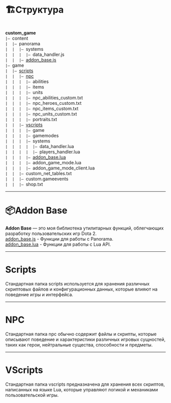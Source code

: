 # 🏗️Структура
<br>**custom_game**
<br>`|— `content
<br>`|  |— `panorama
<br>`|  |  |— `systems
<br>`|  |  |  |— `data_handler.js
<br>`|  |  |— `[addon_base.js](#Addon-Base)
<br>`|— `game
<br>`|  |— `[scripts](#scripts)
<br>`|  |  |— `[npc](#npc)
<br>`|  |  |  |— `abilities
<br>`|  |  |  |— `items
<br>`|  |  |  |— `units
<br>`|  |  |  |— `npc_abilities_custom.txt
<br>`|  |  |  |— `npc_heroes_custom.txt
<br>`|  |  |  |— `npc_items_custom.txt
<br>`|  |  |  |— `npc_units_custom.txt
<br>`|  |  |  |— `portraits.txt
<br>`|  |  |— `[vscripts](#vscripts)
<br>`|  |  |  |— `game
<br>`|  |  |  |— `gamemodes
<br>`|  |  |  |— `systems
<br>`|  |  |  |  |— `data_handler.lua
<br>`|  |  |  |  |— `players_handler.lua
<br>`|  |  |  |— `[addon_base.lua](#Addon-Base)
<br>`|  |  |  |— `addon_game_mode.lua
<br>`|  |  |  |— `addon_game_mode_client.lua
<br>`|  |  |— `custom_net_tables.txt
<br>`|  |  |— `custom.gameevents
<br>`|  |  |— `shop.txt
  
--------

# 📦Addon Base
**Addon Base** — это моя библиотека утилитарных функций, облегчающих разработку пользовательских игр Dota 2.
<br> [addon_base.js](../custom_game/content/panorama/addon_base.js) - Функции для работы с Panorama.
<br> [addon_base.lua](../custom_game/game/addon_base.lua) - Функции для работы с Lua API.

--------

# Scripts
Стандартная папка scripts используется для хранения различных скриптовых файлов и конфигурационных данных, которые влияют на поведение игры и интерфейса.

--------

# NPC
Стандартная папка npc обычно содержит файлы и скрипты, которые описывают поведение и характеристики различных игровых сущностей, таких как герои, нейтральные существа, способности и предметы.

--------

# VScripts
Стандартная папка vscripts предназначена для хранения всех скриптов, написанных на языке Lua, которые управляют логикой и механиками пользовательской игры.

